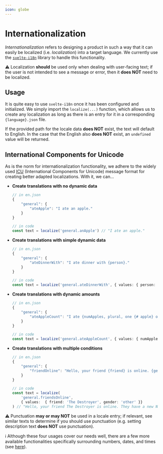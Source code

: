```yaml
---
icon: globe
---
```


# Internationalization

_Internationalization_ refers to designing a product in such a way that it can easily be localized (i.e. _localization_) into a target language. We currently use the [`svelte-i18n`](https://github.com/kaisermann/svelte-i18n) library to handle this functionality.

:warning: Localization __should__ be used only when dealing with user-facing text; if the user is not intended to see a message or error, then it __does NOT__ need to be localized.

## Usage

It is quite easy to use `svelte-i18n` once it has been configured and initialized. We simply import the `localize(...)` function, which allows us to create any localization as long as there is an entry for it in a corresponding `{language}.json` file.

If the provided path for the locale data __does NOT__ exist, the text will default to English. In the case that the English also __does NOT__ exist, an `undefined` value will be returned.

## International Components for Unicode

As is the norm for internationalization functionality, we adhere to the widely used [ICU](https://unicode-org.github.io/icu/userguide/icu/i18n.html) (International Components for Unicode) message format for creating better adapted localizations. With it, we can...

- __Create translations with no dynamic data__

    ```typescript
    // in en.json
    {
        "general": {
            "ateApple": "I ate an apple."
        }
    }

    // in code
    const text = localize('general.anApple') // "I ate an apple."
    ```

- __Create translations with simple dynamic data__

    ```typescript
    // in en.json
    {
        "general": {
            "ateDinnerWith": "I ate dinner with {person}."
        }
    }

    // in code
    const text = localize('general.ateDinnerWith', { values: { person: 'Wallet Jesus' }}) // "I ate dinner with Wallet Jesus."
    ```

- __Create translations with dynamic amounts__

    ```typescript
    // in en.json
    {
        "general": {
            "ateAppleCount": "I ate {numApples, plural, one {# apple} other {# apples}}."
        }
    }

    // in code
    const text = localize('general.ateAppleCount', { values: { numApples: 100 }}) // "I ate 100 apples."
    ```

- __Create translations with multiple conditions__

    ```typescript
    // in en.json
    {
        "general": {
            "friendOnline": "Hello, your friend {friend} is online. {gender, select, male {He} female {She} other {They}} have a new NFT profile pic!"
        }
    }

    // in code
    const text = localize(
        'general.friendsOnline',
        { values:  { friend: 'The Destroyer', gender: 'other' }}
    ) // "Hello, your friend The Destroyer is online. They have a new NFT profile pic!"
    ```

:warning: Punctuation __may or may NOT__ be used in a locale entry; if relevant, see similar texts to determine if you should use punctuation (e.g. setting description text __does NOT__ use punctuation).

:information_source: Although these four usages cover our needs well, there are a few more available functionalities specifically surrounding numbers, dates, and times (see [here](https://support.crowdin.com/icu-message-syntax/)).
